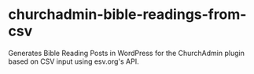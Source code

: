 # churchadmin-bible-readings-from-csv
Generates Bible Reading Posts in WordPress for the ChurchAdmin plugin based on CSV input using esv.org's API.
